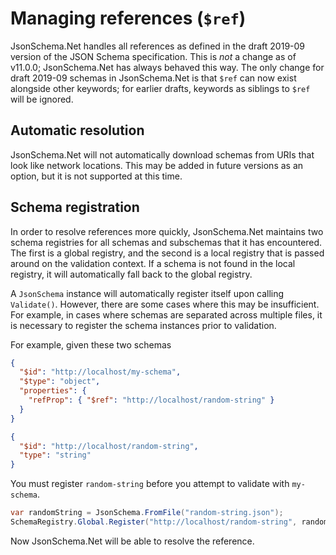 # Managing references (`$ref`)

JsonSchema<nsp>.Net handles all references as defined in the draft 2019-09 version of the JSON Schema specification.  This is *not* a change as of v11.0.0;  JsonSchema<nsp>.Net has always behaved this way.  The only change for draft 2019-09 schemas in JsonSchema<nsp>.Net is that `$ref` can now exist alongside other keywords; for earlier drafts, keywords as siblings to `$ref` will be ignored.

## Automatic resolution

JsonSchema<nsp>.Net will not automatically download schemas from URIs that look like network locations.  This may be added in future versions as an option, but it is not supported at this time.

## Schema registration

In order to resolve references more quickly, JsonSchema<nsp>.Net maintains two schema registries for all schemas and subschemas that it has encountered.  The first is a global registry, and the second is a local registry that is passed around on the validation context.  If a schema is not found in the local registry, it will automatically fall back to the global registry.

A `JsonSchema` instance will automatically register itself upon calling `Validate()`.  However, there are some cases where this may be insufficient.  For example, in cases where schemas are separated across multiple files, it is necessary to register the schema instances prior to validation.

For example, given these two schemas

```json
{
  "$id": "http://localhost/my-schema",
  "$type": "object",
  "properties": {
    "refProp": { "$ref": "http://localhost/random-string" }
  }
}

{
  "$id": "http://localhost/random-string",
  "type": "string"
}
```

You must register `random-string` before you attempt to validate with `my-schema`.

```c#
var randomString = JsonSchema.FromFile("random-string.json");
SchemaRegistry.Global.Register("http://localhost/random-string", randomString);
```

Now JsonSchema<nsp>.Net will be able to resolve the reference.